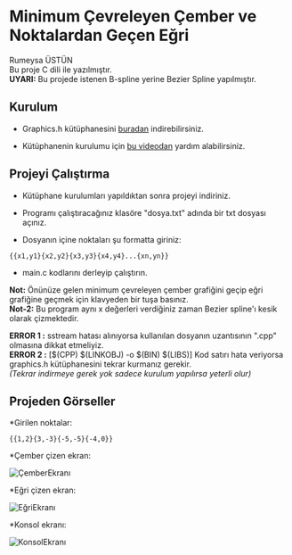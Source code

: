 # Minimum Çevreleyen Çember ve Noktalardan Geçen Eğri

Rumeysa ÜSTÜN <br>
Bu proje C dili ile yazılmıştır.<br>
**UYARI:** Bu projede istenen B-spline yerine Bezier Spline yapılmıştır.<br>

Kurulum
-----------------
+ Graphics.h kütüphanesini [buradan](https://drive.google.com/file/d/1DdLhqOUfz95W8nG3weN_KUcYQn_TUSL7/view) indirebilirsiniz.<br>

+ Kütüphanenin kurulumu için [bu videodan](https://www.youtube.com/watch?v=H5bjXTz-HHo&feature=emb_logo) yardım alabilirsiniz.<br>

Projeyi Çalıştırma
-------------------

* Kütüphane kurulumları yapıldıktan sonra projeyi indiriniz.<br>

* Programı çalıştıracağınız klasöre "dosya.txt" adında bir txt dosyası açınız. <br>

* Dosyanın içine noktaları şu formatta giriniz:<br>

`{{x1,y1}{x2,y2}{x3,y3}{x4,y4}...{xn,yn}}`

* main.c kodlarını derleyip çalıştırın.<br>

**Not:**  Önünüze gelen minimum çevreleyen çember grafiğini geçip eğri grafiğine geçmek için klavyeden bir tuşa basınız. <br>
**Not-2:** Bu program aynı x değerleri verdiğiniz zaman Bezier spline'ı kesik olarak çizmektedir.  <br>

**ERROR 1 :** sstream hatası alınıyorsa kullanılan dosyanın uzantısının ".cpp" olmasına dikkat etmeliyiz.<br>
**ERROR 2 :** [$(CPP) $(LINKOBJ) -o $(BIN) $(LIBS)] Kod satırı hata veriyorsa graphics.h kütüphanesini tekrar kurmanız gerekir. <br>
_(Tekrar indirmeye gerek yok sadece kurulum yapılırsa yeterli olur)_

Projeden Görseller
------------

*Girilen noktalar: 

`{{1,2}{3,-3}{-5,-5}{-4,0}}`

*Çember çizen ekran:

![ÇemberEkranı](https://user-images.githubusercontent.com/59111328/120503883-56169f80-c3cc-11eb-868e-0bd116b5716e.PNG)

*Eğri çizen ekran:

![EğriEkranı](https://user-images.githubusercontent.com/59111328/120504244-a5f56680-c3cc-11eb-8c14-d0d84c0cf4d9.PNG)

*Konsol ekranı:

![KonsolEkranı](https://user-images.githubusercontent.com/59111328/120504255-a857c080-c3cc-11eb-812f-3ae85ecca972.PNG)





